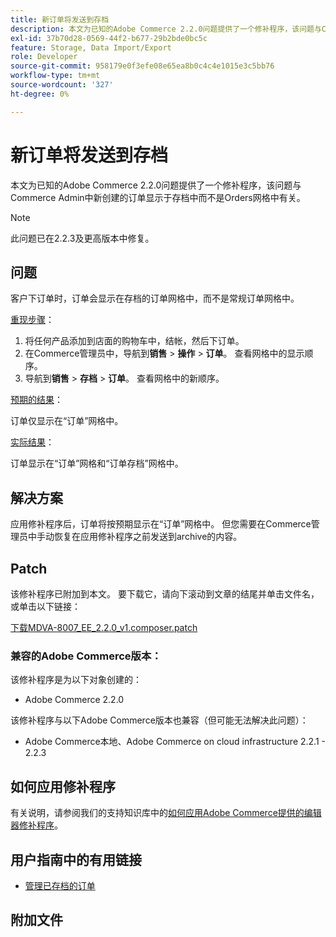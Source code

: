 ```yaml
---
title: 新订单将发送到存档
description: 本文为已知的Adobe Commerce 2.2.0问题提供了一个修补程序，该问题与Commerce Admin中新创建的订单显示于存档中而不是Orders网格中有关。
exl-id: 37b70d28-0569-44f2-b677-29b2bde0bc5c
feature: Storage, Data Import/Export
role: Developer
source-git-commit: 958179e0f3efe08e65ea8b0c4c4e1015e3c5bb76
workflow-type: tm+mt
source-wordcount: '327'
ht-degree: 0%

---
```


# 新订单将发送到存档

本文为已知的Adobe Commerce 2.2.0问题提供了一个修补程序，该问题与Commerce Admin中新创建的订单显示于存档中而不是Orders网格中有关。

>[!NOTE]
>
>此问题已在2.2.3及更高版本中修复。

## 问题

客户下订单时，订单会显示在存档的订单网格中，而不是常规订单网格中。

<u>重现步骤</u>：

1. 将任何产品添加到店面的购物车中，结帐，然后下订单。
1. 在Commerce管理员中，导航到&#x200B;**销售** > **操作** > **订单**。 查看网格中的显示顺序。
1. 导航到&#x200B;**销售** > **存档** > **订单**。 查看网格中的新顺序。

<u>预期的结果</u>：

订单仅显示在“订单”网格中。

<u>实际结果</u>：

订单显示在“订单”网格和“订单存档”网格中。

## 解决方案

应用修补程序后，订单将按预期显示在“订单”网格中。 但您需要在Commerce管理员中手动恢复在应用修补程序之前发送到archive的内容。

## Patch

该修补程序已附加到本文。 要下载它，请向下滚动到文章的结尾并单击文件名，或单击以下链接：

[下载MDVA-8007\_EE\_2.2.0\_v1.composer.patch](assets/MDVA-8007_EE_2.2.0_v1.composer.patch.zip)

### 兼容的Adobe Commerce版本：

该修补程序是为以下对象创建的：

* Adobe Commerce 2.2.0

该修补程序与以下Adobe Commerce版本也兼容（但可能无法解决此问题）：

* Adobe Commerce本地、Adobe Commerce on cloud infrastructure 2.2.1 - 2.2.3

## 如何应用修补程序

有关说明，请参阅我们的支持知识库中的[如何应用Adobe Commerce提供的编辑器修补程序](/help/how-to/general/how-to-apply-a-composer-patch-provided-by-magento.md)。

## 用户指南中的有用链接

* [管理已存档的订单](https://docs.magento.com/user-guide/sales/order-archive.html)

## 附加文件
